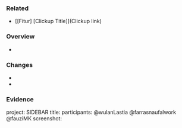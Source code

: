 ### Related 

- [[Fitur] [Clickup Title]](Clickup link)

### Overview

- 

### Changes

- 
-

### Evidence

project: SIDEBAR
title: 
participants: @wulanLastia @farrasnaufalwork @fauziMK 
screenshot: 
